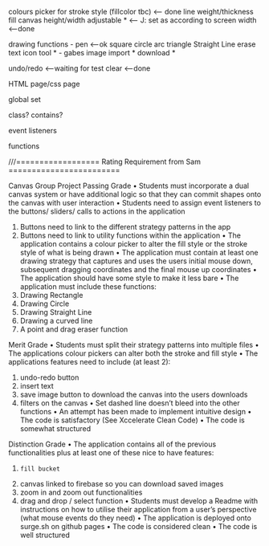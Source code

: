 colours picker for stroke style (fillcolor tbc) <-- done
line weight/thickness 
fill
canvas height/width adjustable * <-- J: set as according to screen width <--done

drawing functions -
pen <--ok
square
circle
arc
triangle 
Straight Line
erase
text
icon tool * - gabes
image import *
download *

undo/redo <--waiting for test
clear <--done


HTML page/css page

global set

class? contains?

event listeners 

functions


///================== Rating Requirement from Sam ========================

Canvas Group Project
Passing Grade
•    Students must incorporate a dual canvas system or have additional logic so that they can commit shapes onto the canvas  with user interaction
•    Students need to assign event listeners to the buttons/ sliders/ calls to actions in the application
1.    Buttons need to link to the different strategy patterns in the app
2.    Buttons need to link to utility functions within the application
•    The application contains a colour picker to alter the fill style or the stroke style of what is being drawn
•    The application must contain at least one drawing strategy that captures and uses the users initial mouse down, subsequent dragging coordinates and the final mouse up coordinates
•    The application should have some style to make it less bare
•    The application must include these functions:
1.    Drawing Rectangle
2.    Drawing Circle
3.    Drawing Straight Line
4.    Drawing a curved line
5.    A point and drag eraser function

Merit Grade
•    Students must split their strategy patterns into multiple files
•    The applications colour pickers can alter both the stroke and fill style
•    The applications features need to include (at least 2):
1.    undo-redo button
2.    insert text
3.    save image button to download the canvas into the users downloads
4.    filters on the canvas
•    Set dashed line doesn’t bleed into the other functions
•    An attempt has been made to implement intuitive design
•    The code is satisfactory (See Xccelerate Clean Code)
•    The code is somewhat structured

Distinction Grade
•    The application contains all of the previous functionalities plus at least one of these nice to have features:
1.     fill bucket
2.    canvas linked to firebase so you can download saved images
3.    zoom in and zoom out functionalities
4.    drag and drop / select function
•    Students must develop a Readme with instructions on how to utilise their application from a user’s perspective (what mouse events do they need)
•    The application is deployed onto surge.sh on github pages
•    The code is considered clean
•    The code is well structured